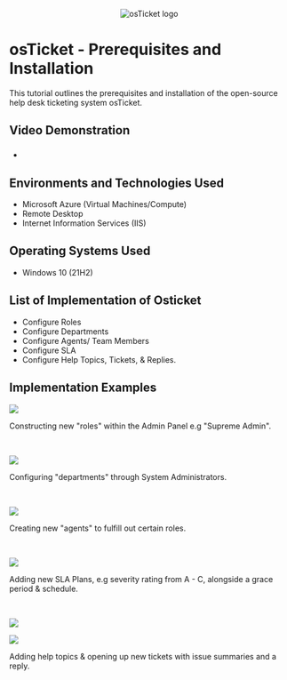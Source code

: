 <p align="center">
<img src="https://i.imgur.com/Clzj7Xs.png" alt="osTicket logo"/>
</p>

<h1>osTicket - Prerequisites and Installation</h1>
This tutorial outlines the prerequisites and installation of the open-source help desk ticketing system osTicket.<br />


<h2>Video Demonstration</h2>

- ### 

<h2>Environments and Technologies Used</h2>

- Microsoft Azure (Virtual Machines/Compute)
- Remote Desktop
- Internet Information Services (IIS)

<h2>Operating Systems Used </h2>

- Windows 10</b> (21H2)

<h2>List of Implementation of Osticket</h2>

- Configure Roles
- Configure Departments
- Configure Agents/ Team Members
- Configure SLA
- Configure Help Topics, Tickets, & Replies.

<h2>Implementation Examples</h2>

<p>
<img src="https://i.imgur.com/dLsZw9h.png"/>
</p>
<p>
Constructing new "roles" within the Admin Panel e.g "Supreme Admin".
</p>
<br />

<p>
<img src="https://i.imgur.com/24sim4g.png"/>
</p>
<p>
Configuring "departments" through System Administrators.
</p>
<br />

<p>
<img src="https://i.imgur.com/YpeFloN.png"/>
</p>
<p>
Creating new "agents" to fulfill out certain roles.
</p>
<br />

<p>
<img src="https://i.imgur.com/GdVLOmu.png"/>
</p>
<p>
Adding new SLA Plans, e.g severity rating from A - C, alongside a grace period & schedule.
</p>
<br />

<p>
<img src="https://i.imgur.com/fHL5Kdq.png"/>
</p>
<img src="https://i.imgur.com/EASf5GS.png"/>
<p>
Adding help topics & opening up new tickets with issue summaries and a reply.
</p>
<br />
